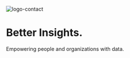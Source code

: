 ![logo-contact](https://github.com/mydatarist/datarist/assets/13354240/9a428ea1-7004-4764-bde8-9c98ccad305b)
# Better Insights.
Empowering people and organizations with data.